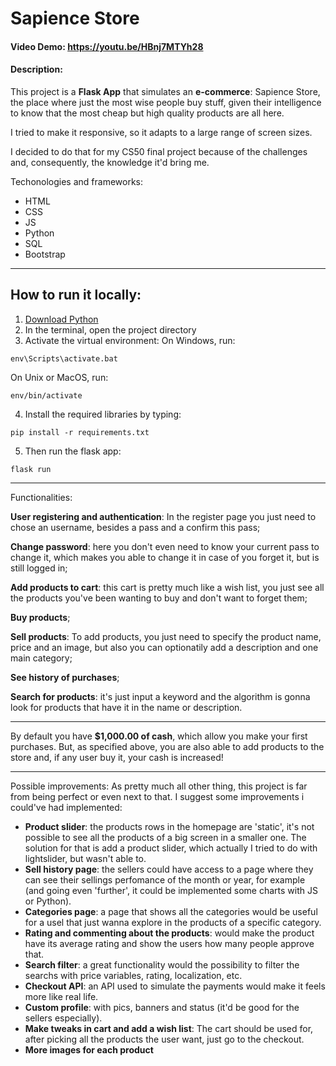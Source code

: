 # Sapience Store
#### Video Demo:  https://youtu.be/HBnj7MTYh28
#### Description:
This project is a **Flask App** that simulates an **e-commerce**: Sapience Store,
the place where just the most wise people buy stuff, given their intelligence to
know that the most cheap but high quality products are all here.

I tried to make it responsive, so it adapts to a large range of screen sizes.

 I decided to do that for my CS50 final project because of the challenges and,
 consequently, the knowledge it'd bring me.

Techonologies and frameworks: 

- HTML
- CSS
- JS
- Python
- SQL
- Bootstrap
---
## How to run it locally:

1. [Download Python]('https://www.python.org/downloads/')
2. In the terminal, open the project directory
3. Activate the virtual environment:
On Windows, run:
```
env\Scripts\activate.bat
```
On Unix or MacOS, run:
```
env/bin/activate
```

4. Install the required libraries by typing:
```
pip install -r requirements.txt
```

5. Then run the flask app:
```
flask run
```

---
Functionalities:

 **User registering and authentication**: In the register page you just need to
 chose an username, besides a pass and a confirm this pass;

 **Change password**: here you don't even need to know your current pass to change
 it, which makes you able to change it in case of you forget it, but is still logged in;

 **Add products to cart**: this cart is pretty much like a wish list, you just see
 all the products you've been wanting to buy and don't want to forget them;

**Buy products**;

**Sell products**: To add products, you just need to specify the product name, price
and an image, but also  you can optionatily add a description and one main category;

 **See history of purchases**;

 **Search for products**: it's just input a keyword and the algorithm is gonna look for
 products that have it in the name or description.

---
By default you have **$1,000.00 of cash**, which allow you make your first purchases.
But, as specified above, you are also able to add products to the store and, if any
user buy it, your cash is increased!

----
Possible improvements:
As pretty much all other thing, this project is far from being perfect or even next to that. I suggest some improvements i could've had implemented:

- **Product slider**: the products rows in the homepage are 'static', it's not possible to see all the products of a big screen in a smaller one. The solution for that is add a product slider, which actually I tried to do with lightslider, but wasn't able to.
- **Sell history page**: the sellers could have access to a page where they can see their sellings perfomance of the month or year, for example (and going even 'further', it could be implemented some charts with JS or Python).
- **Categories page**: a page that shows all the categories would be useful for a usel that just wanna explore in the products of a specific category.
- **Rating and commenting about the products**: would make the product have its average rating and show the users how many people approve that.
- **Search filter**: a great functionality would the possibility to filter the searchs with price variables, rating, localization, etc.
- **Checkout API**: an API used to simulate the payments would make it feels more like real life.
- **Custom profile**: with pics, banners and status (it'd be good for the sellers especially).
- **Make tweaks in cart and add a wish list**: The cart should be used for, after picking all the products the user want, just go to the checkout.
- **More images for each product**

